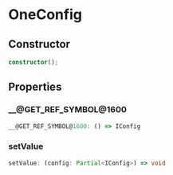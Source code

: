 # OneConfig

## Constructor

```ts
constructor();
```

## Properties

### __@GET_REF_SYMBOL@1600

```ts
__@GET_REF_SYMBOL@1600: () => IConfig
```

### setValue

```ts
setValue: (config: Partial<IConfig>) => void
```
